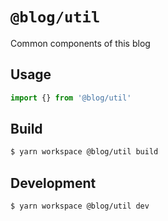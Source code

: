 # `@blog/util`

Common components of this blog

## Usage

```ts
import {} from '@blog/util'
```

## Build
```bash
$ yarn workspace @blog/util build
```

## Development
```bash
$ yarn workspace @blog/util dev
```
